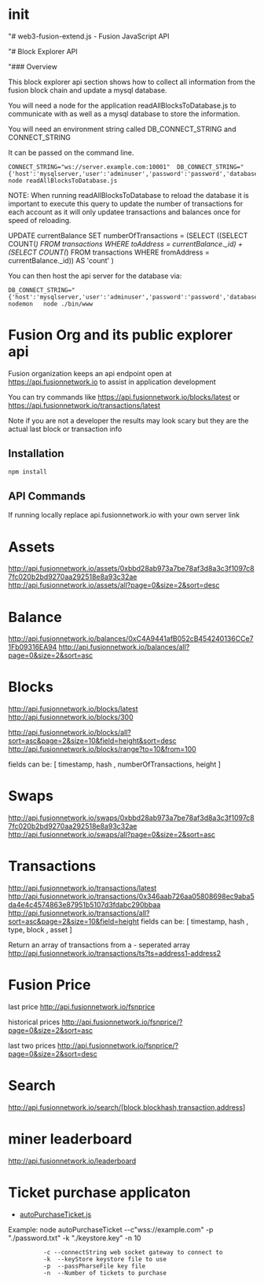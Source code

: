 # init

"# web3-fusion-extend.js - Fusion JavaScript API

"# Block Explorer API

"### Overview

This block explorer api section shows how to collect all information
from the fusion block chain and update a mysql database.

You will need a node for the application readAllBlocksToDatabase.js to communicate with
as well as a mysql database to store the information.

You will need an environment string called DB_CONNECT_STRING and CONNECT_STRING

It can be passed on the command line.

```
CONNECT_STRING="ws://server.example.com:10001"  DB_CONNECT_STRING="{'host':'mysqlserver,'user':'adminuser','password':'password','database':'fusionblockdb','connectionLimit':100}" node readAllBlocksToDatabase.js 
```

NOTE: When running readAllBlocksToDatabase to reload the database it is important
to execute this query to update the number of transactions for each account
as it will only updatee transactions and balances once for speed of reloading.

UPDATE currentBalance
SET
    numberOfTransactions = (SELECT
            ((SELECT
                        COUNT(*)
                    FROM
                        transactions
                    WHERE
                        toAddress = currentBalance._id) + (SELECT
                        COUNT(*)
                    FROM
                        transactions
                    WHERE
                        fromAddress = currentBalance._id)) AS 'count'
        )

You can then host the api server for the database via:

```
DB_CONNECT_STRING="{'host':'mysqlserver,'user':'adminuser','password':'password','database':'fusionblockdb','connectionLimit':100}" nodemon   node ./bin/www
```

# Fusion Org and its public explorer api

Fusion organization keeps an api endpoint open at <https://api.fusionnetwork.io> to assist in application development

You can try commands like <https://api.fusionnetwork.io/blocks/latest>  or <https://api.fusionnetwork.io/transactions/latest>

Note if you are not a developer the results may look scary but they are the actual last block or transaction info

## Installation

```bash
npm install
```

## API Commands

If running locally replace api.fusionnetwork.io with your own server link

# Assets

  <http://api.fusionnetwork.io/assets/0xbbd28ab973a7be78af3d8a3c3f1097c87fc020b2bd9270aa292518e8a93c32ae>
  <http://api.fusionnetwork.io/assets/all?page=0&size=2&sort=desc>

# Balance

  <http://api.fusionnetwork.io/balances/0xC4A9441afB052cB454240136CCe71Fb09316EA94>
  <http://api.fusionnetwork.io/balances/all?page=0&size=2&sort=asc>

# Blocks

  <http://api.fusionnetwork.io/blocks/latest>
  <http://api.fusionnetwork.io/blocks/300>

  <http://api.fusionnetwork.io/blocks/all?sort=asc&page=2&size=10&field=height&sort=desc>
  <http://api.fusionnetwork.io/blocks/range?to=10&from=100>

  fields can be:  [ timestamp, hash , numberOfTransactions, height ]

# Swaps

 <http://api.fusionnetwork.io/swaps/0xbbd28ab973a7be78af3d8a3c3f1097c87fc020b2bd9270aa292518e8a93c32ae>
 <http://api.fusionnetwork.io/swaps/all?page=0&size=2&sort=asc>

# Transactions

 <http://api.fusionnetwork.io/transactions/latest>
 <http://api.fusionnetwork.io/transactions/0x346aab726aa05808698ec9aba5da4e4c4574863e87951b5107d3fdabc290bbaa>
 <http://api.fusionnetwork.io/transactions/all?sort=asc&page=2&size=10&field=height>
  fields can be:  [ timestamp, hash , type, block , asset ]

  Return an array of transactions from a - seperated array
  <http://api.fusionnetwork.io/transactions/ts?ts=address1-address2>

# Fusion Price

last price
<http://api.fusionnetwork.io/fsnprice>

historical prices
<http://api.fusionnetwork.io/fsnprice/?page=0&size=2&sort=asc>

last two prices
<http://api.fusionnetwork.io/fsnprice/?page=0&size=2&sort=desc>

# Search

<http://api.fusionnetwork.io/search/[block,blockhash,transaction,address>]

# miner leaderboard

<http://api.fusionnetwork.io/leaderboard>

# Ticket purchase applicaton

- [autoPurchaseTicket.js](./autoPurchaseTicket.js)

Example: node autoPurchaseTicket --c"wss://example.com" -p "./password.txt" -k "./keystore.key" -n 10

              -c --connectString web socket gateway to connect to
              -k  --keyStore keystore file to use
              -p  --passPharseFile key file
              -n  --Number of tickets to purchase
